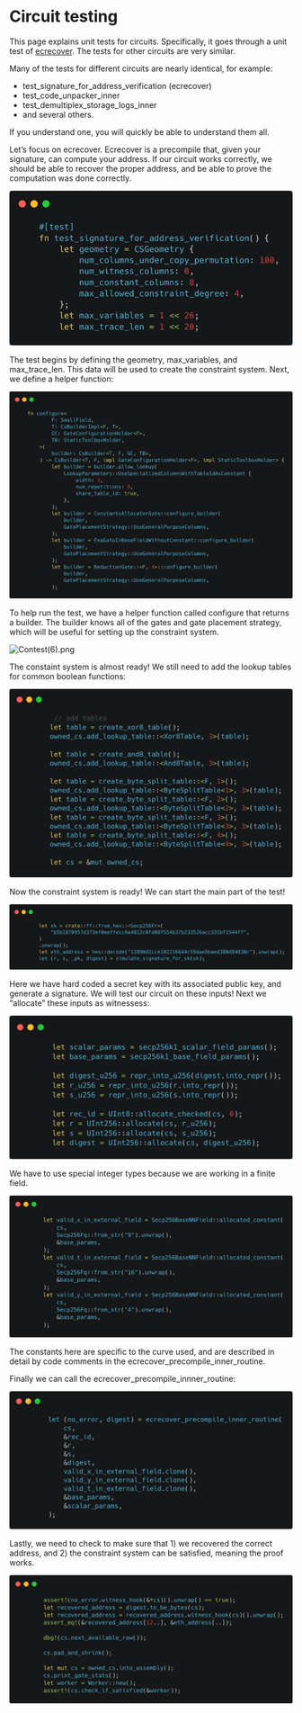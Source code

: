 # Circuit testing

This page explains unit tests for circuits. Specifically, it goes through a unit test of
[ecrecover](https://github.com/ZKAmoeba-Micro/micro-zkevm_circuits/blob/main/src/ecrecover/mod.rs#L796). The tests for
other circuits are very similar.

Many of the tests for different circuits are nearly identical, for example:

- test_signature_for_address_verification (ecrecover)
- test_code_unpacker_inner
- test_demultiplex_storage_logs_inner
- and several others.

If you understand one, you will quickly be able to understand them all.

Let’s focus on ecrecover. Ecrecover is a precompile that, given your signature, can compute your address. If our circuit
works correctly, we should be able to recover the proper address, and be able to prove the computation was done
correctly.

![Contest(4).png](<./img/circuit_testing/Contest(4).png>)

The test begins by defining the geometry, max_variables, and max_trace_len. This data will be used to create the
constraint system. Next, we define a helper function:

![Contest(5).png](<./img/circuit_testing/Contest(5).png>)

To help run the test, we have a helper function called configure that returns a builder. The builder knows all of the
gates and gate placement strategy, which will be useful for setting up the constraint system.

![Contest(6).png](<./img/img/circuit_testing/Contest(6).png>)

The constaint system is almost ready! We still need to add the lookup tables for common boolean functions:

![Contest(7).png](<./img/circuit_testing/Contest(7).png>)

Now the constraint system is ready! We can start the main part of the test!

![Contest(8).png](<./img/circuit_testing/Contest(8).png>)

Here we have hard coded a secret key with its associated public key, and generate a signature. We will test our circuit
on these inputs! Next we “allocate” these inputs as witnessess:

![Contest(9).png](<./img/circuit_testing/Contest(9).png>)

We have to use special integer types because we are working in a finite field.

![Contest(10).png](<./img/circuit_testing/Contest(10).png>)

The constants here are specific to the curve used, and are described in detail by code comments in the
ecrecover_precompile_inner_routine.

Finally we can call the ecrecover_precompile_innner_routine:

![Contest(11).png](<./img/circuit_testing/Contest(11).png>)

Lastly, we need to check to make sure that 1) we recovered the correct address, and 2) the constraint system can be
satisfied, meaning the proof works.

![Contest(12).png](<./img/circuit_testing/Contest(12).png>)
